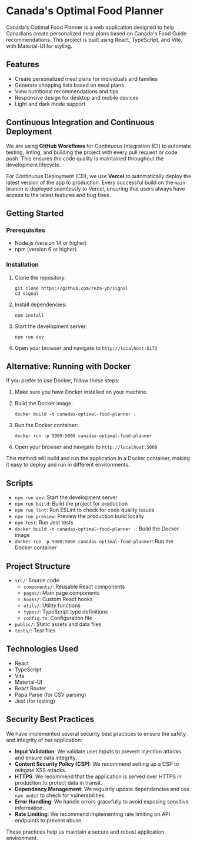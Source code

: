 # Canada's Optimal Food Planner

Canada's Optimal Food Planner is a web application designed to help Canadians create personalized meal plans based on Canada's Food Guide recommendations. This project is built using React, TypeScript, and Vite, with Material-UI for styling.

## Features

- Create personalized meal plans for individuals and families
- Generate shopping lists based on meal plans
- View nutritional recommendations and tips
- Responsive design for desktop and mobile devices
- Light and dark mode support

## Continuous Integration and Continuous Deployment

We are using **GitHub Workflows** for Continuous Integration (CI) to automate testing, linting, and building the project with every pull request or code push. This ensures the code quality is maintained throughout the development lifecycle.

For Continuous Deployment (CD), we use **Vercel** to automatically deploy the latest version of the app to production. Every successful build on the `main` branch is deployed seamlessly to Vercel, ensuring that users always have access to the latest features and bug fixes.

## Getting Started

### Prerequisites

- Node.js (version 14 or higher)
- npm (version 6 or higher)

### Installation

1. Clone the repository:
   ```
   git clone https://github.com/reza-yb/signal
   cd signal
   ```

2. Install dependencies:
   ```
   npm install
   ```

3. Start the development server:
   ```
   npm run dev
   ```

4. Open your browser and navigate to `http://localhost:5173`

## Alternative: Running with Docker

If you prefer to use Docker, follow these steps:

1. Make sure you have Docker installed on your machine.

2. Build the Docker image:
   ```
   docker build -t canadas-optimal-food-planner .
   ```

3. Run the Docker container:
   ```
   docker run -p 5000:5000 canadas-optimal-food-planner
   ```

4. Open your browser and navigate to `http://localhost:5000`

This method will build and run the application in a Docker container, making it easy to deploy and run in different environments.

## Scripts

- `npm run dev`: Start the development server
- `npm run build`: Build the project for production
- `npm run lint`: Run ESLint to check for code quality issues
- `npm run preview`: Preview the production build locally
- `npm test`: Run Jest tests
- `docker build -t canadas-optimal-food-planner .`: Build the Docker image
- `docker run -p 5000:5000 canadas-optimal-food-planner`: Run the Docker container

## Project Structure

- `src/`: Source code
    - `components/`: Reusable React components
    - `pages/`: Main page components
    - `hooks/`: Custom React hooks
    - `utils/`: Utility functions
    - `types/`: TypeScript type definitions
    - `config.ts`: Configuration file
- `public/`: Static assets and data files
- `tests/`: Test files

## Technologies Used

- React
- TypeScript
- Vite
- Material-UI
- React Router
- Papa Parse (for CSV parsing)
- Jest (for testing)

## Security Best Practices

We have implemented several security best practices to ensure the safety and integrity of our application:

- **Input Validation**: We validate user inputs to prevent injection attacks and ensure data integrity.
- **Content Security Policy (CSP)**: We recommend setting up a CSP to mitigate XSS attacks.
- **HTTPS**: We recommend that the application is served over HTTPS in production to protect data in transit.
- **Dependency Management**: We regularly update dependencies and use `npm audit` to check for vulnerabilities.
- **Error Handling**: We handle errors gracefully to avoid exposing sensitive information.
- **Rate Limiting**: We recommend implementing rate limiting on API endpoints to prevent abuse.

These practices help us maintain a secure and robust application environment.
